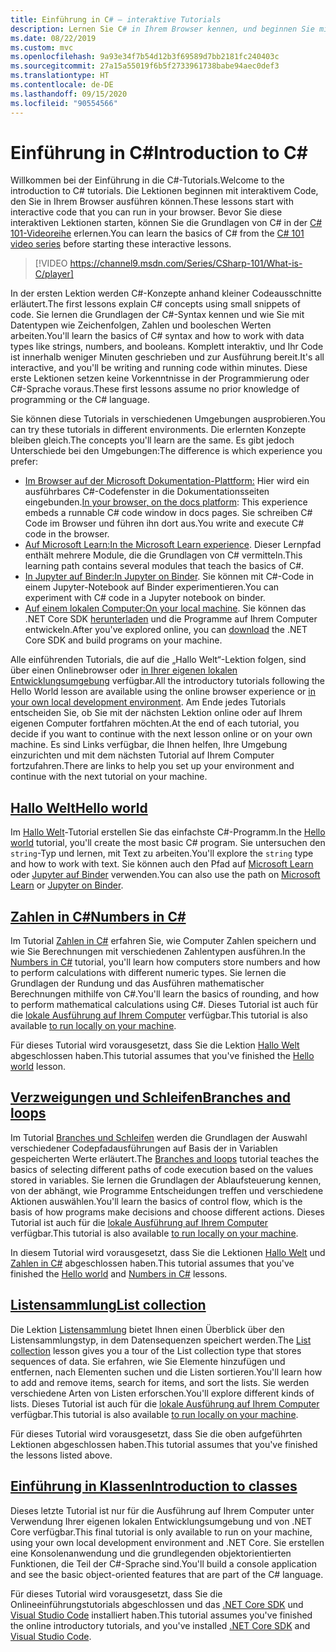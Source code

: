 ```yaml
---
title: Einführung in C# – interaktive Tutorials
description: Lernen Sie C# in Ihrem Browser kennen, und beginnen Sie mit Ihrer eigenen Entwicklungsumgebung
ms.date: 08/22/2019
ms.custom: mvc
ms.openlocfilehash: 9a93e34f7b54d12b3f69589d7bb2181fc240403c
ms.sourcegitcommit: 27a15a55019f6b5f2733961738babe94aec0def3
ms.translationtype: HT
ms.contentlocale: de-DE
ms.lasthandoff: 09/15/2020
ms.locfileid: "90554566"
---
```

# <a name="introduction-to-c"></a><span data-ttu-id="692e9-103">Einführung in C\#</span><span class="sxs-lookup"><span data-stu-id="692e9-103">Introduction to C\#</span></span>

<span data-ttu-id="692e9-104">Willkommen bei der Einführung in die C#-Tutorials.</span><span class="sxs-lookup"><span data-stu-id="692e9-104">Welcome to the introduction to C# tutorials.</span></span> <span data-ttu-id="692e9-105">Die Lektionen beginnen mit interaktivem Code, den Sie in Ihrem Browser ausführen können.</span><span class="sxs-lookup"><span data-stu-id="692e9-105">These lessons start with interactive code that you can run in your browser.</span></span> <span data-ttu-id="692e9-106">Bevor Sie diese interaktiven Lektionen starten, können Sie die Grundlagen von C# in der [C# 101-Videoreihe](https://aka.ms/dotnet3-csharp) erlernen.</span><span class="sxs-lookup"><span data-stu-id="692e9-106">You can learn the basics of C# from the [C# 101 video series](https://aka.ms/dotnet3-csharp) before starting these interactive lessons.</span></span>

<!--markdownlint-disable MD034 -->
> [!VIDEO https://channel9.msdn.com/Series/CSharp-101/What-is-C/player]

<span data-ttu-id="692e9-107">In der ersten Lektion werden C#-Konzepte anhand kleiner Codeausschnitte erläutert.</span><span class="sxs-lookup"><span data-stu-id="692e9-107">The first lessons explain C# concepts using small snippets of code.</span></span> <span data-ttu-id="692e9-108">Sie lernen die Grundlagen der C#-Syntax kennen und wie Sie mit Datentypen wie Zeichenfolgen, Zahlen und booleschen Werten arbeiten.</span><span class="sxs-lookup"><span data-stu-id="692e9-108">You'll learn the basics of C# syntax and how to work with data types like strings, numbers, and booleans.</span></span> <span data-ttu-id="692e9-109">Komplett interaktiv, und Ihr Code ist innerhalb weniger Minuten geschrieben und zur Ausführung bereit.</span><span class="sxs-lookup"><span data-stu-id="692e9-109">It's all interactive, and you'll be writing and running code within minutes.</span></span> <span data-ttu-id="692e9-110">Diese erste Lektionen setzen keine Vorkenntnisse in der Programmierung oder C#-Sprache voraus.</span><span class="sxs-lookup"><span data-stu-id="692e9-110">These first lessons assume no prior knowledge of programming or the C# language.</span></span>

<span data-ttu-id="692e9-111">Sie können diese Tutorials in verschiedenen Umgebungen ausprobieren.</span><span class="sxs-lookup"><span data-stu-id="692e9-111">You can try these tutorials in different environments.</span></span> <span data-ttu-id="692e9-112">Die erlernten Konzepte bleiben gleich.</span><span class="sxs-lookup"><span data-stu-id="692e9-112">The concepts you'll learn are the same.</span></span> <span data-ttu-id="692e9-113">Es gibt jedoch Unterschiede bei den Umgebungen:</span><span class="sxs-lookup"><span data-stu-id="692e9-113">The difference is which experience you prefer:</span></span>

- <span data-ttu-id="692e9-114">[Im Browser auf der Microsoft Dokumentation-Plattform:](hello-world.yml) Hier wird ein ausführbares C#-Codefenster in die Dokumentationsseiten eingebunden.</span><span class="sxs-lookup"><span data-stu-id="692e9-114">[In your browser, on the docs platform](hello-world.yml): This experience embeds a runnable C# code window in docs pages.</span></span> <span data-ttu-id="692e9-115">Sie schreiben C# Code im Browser und führen ihn dort aus.</span><span class="sxs-lookup"><span data-stu-id="692e9-115">You write and execute C# code in the browser.</span></span>
- <span data-ttu-id="692e9-116">[Auf Microsoft Learn:](/learn/paths/csharp-first-steps/)</span><span class="sxs-lookup"><span data-stu-id="692e9-116">[In the Microsoft Learn experience](/learn/paths/csharp-first-steps/).</span></span> <span data-ttu-id="692e9-117">Dieser Lernpfad enthält mehrere Module, die die Grundlagen von C# vermitteln.</span><span class="sxs-lookup"><span data-stu-id="692e9-117">This learning path contains several modules that teach the basics of C#.</span></span>
- <span data-ttu-id="692e9-118">[In Jupyter auf Binder:](https://mybinder.org/v2/gh/dotnet/try-samples/master?filepath=hello-csharp%2Fhello-world.ipynb)</span><span class="sxs-lookup"><span data-stu-id="692e9-118">[In Jupyter on Binder](https://mybinder.org/v2/gh/dotnet/try-samples/master?filepath=hello-csharp%2Fhello-world.ipynb).</span></span> <span data-ttu-id="692e9-119">Sie können mit C#-Code in einem Jupyter-Notebook auf Binder experimentieren.</span><span class="sxs-lookup"><span data-stu-id="692e9-119">You can experiment with C# code in a Jupyter notebook on binder.</span></span>
- <span data-ttu-id="692e9-120">[Auf einem lokalen Computer:](numbers-in-csharp-local.md)</span><span class="sxs-lookup"><span data-stu-id="692e9-120">[On your local machine](numbers-in-csharp-local.md).</span></span> <span data-ttu-id="692e9-121">Sie können das .NET Core SDK [herunterladen](https://dotnet.microsoft.com/download) und die Programme auf Ihrem Computer entwickeln.</span><span class="sxs-lookup"><span data-stu-id="692e9-121">After you've explored online, you can [download](https://dotnet.microsoft.com/download) the .NET Core SDK and build programs on your machine.</span></span>

<span data-ttu-id="692e9-122">Alle einführenden Tutorials, die auf die „Hallo Welt“-Lektion folgen, sind über einen Onlinebrowser oder [in Ihrer eigenen lokalen Entwicklungsumgebung](local-environment.md) verfügbar.</span><span class="sxs-lookup"><span data-stu-id="692e9-122">All the introductory tutorials following the Hello World lesson are available using the online browser experience or [in your own local development environment](local-environment.md).</span></span> <span data-ttu-id="692e9-123">Am Ende jedes Tutorials entscheiden Sie, ob Sie mit der nächsten Lektion online oder auf Ihrem eigenen Computer fortfahren möchten.</span><span class="sxs-lookup"><span data-stu-id="692e9-123">At the end of each tutorial, you decide if you want to continue with the next lesson online or on your own machine.</span></span> <span data-ttu-id="692e9-124">Es sind Links verfügbar, die Ihnen helfen, Ihre Umgebung einzurichten und mit dem nächsten Tutorial auf Ihrem Computer fortzufahren.</span><span class="sxs-lookup"><span data-stu-id="692e9-124">There are links to help you set up your environment and continue with the next tutorial on your machine.</span></span>

## <a name="hello-world"></a>[<span data-ttu-id="692e9-125">Hallo Welt</span><span class="sxs-lookup"><span data-stu-id="692e9-125">Hello world</span></span>](hello-world.yml)

<span data-ttu-id="692e9-126">Im [Hallo Welt](hello-world.yml)-Tutorial erstellen Sie das einfachste C#-Programm.</span><span class="sxs-lookup"><span data-stu-id="692e9-126">In the [Hello world](hello-world.yml) tutorial, you'll create the most basic C# program.</span></span> <span data-ttu-id="692e9-127">Sie untersuchen den `string`-Typ und lernen, mit Text zu arbeiten.</span><span class="sxs-lookup"><span data-stu-id="692e9-127">You'll explore the `string` type and how to work with text.</span></span> <span data-ttu-id="692e9-128">Sie können auch den Pfad auf [Microsoft Learn](/learn/paths/csharp-first-steps/) oder [Jupyter auf Binder](https://mybinder.org/v2/gh/dotnet/try-samples/master?filepath=hello-csharp%2Fhello-world.ipynb) verwenden.</span><span class="sxs-lookup"><span data-stu-id="692e9-128">You can also use the path on [Microsoft Learn](/learn/paths/csharp-first-steps/) or [Jupyter on Binder](https://mybinder.org/v2/gh/dotnet/try-samples/master?filepath=hello-csharp%2Fhello-world.ipynb).</span></span>

## <a name="numbers-in-c"></a>[<span data-ttu-id="692e9-129">Zahlen in C#</span><span class="sxs-lookup"><span data-stu-id="692e9-129">Numbers in C#</span></span>](numbers-in-csharp.yml)

<span data-ttu-id="692e9-130">Im Tutorial [Zahlen in C#](numbers-in-csharp.yml) erfahren Sie, wie Computer Zahlen speichern und wie Sie Berechnungen mit verschiedenen Zahlentypen ausführen.</span><span class="sxs-lookup"><span data-stu-id="692e9-130">In the [Numbers in C#](numbers-in-csharp.yml) tutorial, you'll learn how computers store numbers and how to perform calculations with different numeric types.</span></span> <span data-ttu-id="692e9-131">Sie lernen die Grundlagen der Rundung und das Ausführen mathematischer Berechnungen mithilfe von C#.</span><span class="sxs-lookup"><span data-stu-id="692e9-131">You'll learn the basics of rounding, and how to perform mathematical calculations using C#.</span></span> <span data-ttu-id="692e9-132">Dieses Tutorial ist auch für die [lokale Ausführung auf Ihrem Computer](numbers-in-csharp-local.md) verfügbar.</span><span class="sxs-lookup"><span data-stu-id="692e9-132">This tutorial is also available [to run locally on your machine](numbers-in-csharp-local.md).</span></span>

<span data-ttu-id="692e9-133">Für dieses Tutorial wird vorausgesetzt, dass Sie die Lektion [Hallo Welt](hello-world.yml) abgeschlossen haben.</span><span class="sxs-lookup"><span data-stu-id="692e9-133">This tutorial assumes that you've finished the [Hello world](hello-world.yml) lesson.</span></span>

## <a name="branches-and-loops"></a>[<span data-ttu-id="692e9-134">Verzweigungen und Schleifen</span><span class="sxs-lookup"><span data-stu-id="692e9-134">Branches and loops</span></span>](branches-and-loops.yml)

<span data-ttu-id="692e9-135">Im Tutorial [Branches und Schleifen](branches-and-loops.yml) werden die Grundlagen der Auswahl verschiedener Codepfadausführungen auf Basis der in Variablen gespeicherten Werte erläutert.</span><span class="sxs-lookup"><span data-stu-id="692e9-135">The [Branches and loops](branches-and-loops.yml) tutorial teaches the basics of selecting different paths of code execution based on the values stored in variables.</span></span> <span data-ttu-id="692e9-136">Sie lernen die Grundlagen der Ablaufsteuerung kennen, von der abhängt, wie Programme Entscheidungen treffen und verschiedene Aktionen auswählen.</span><span class="sxs-lookup"><span data-stu-id="692e9-136">You'll learn the basics of control flow, which is the basis of how programs make decisions and choose different actions.</span></span> <span data-ttu-id="692e9-137">Dieses Tutorial ist auch für die [lokale Ausführung auf Ihrem Computer](branches-and-loops-local.md) verfügbar.</span><span class="sxs-lookup"><span data-stu-id="692e9-137">This tutorial is also available [to run locally on your machine](branches-and-loops-local.md).</span></span>

<span data-ttu-id="692e9-138">In diesem Tutorial wird vorausgesetzt, dass Sie die Lektionen [Hallo Welt](hello-world.yml) und [Zahlen in C#](numbers-in-csharp.yml) abgeschlossen haben.</span><span class="sxs-lookup"><span data-stu-id="692e9-138">This tutorial assumes that you've finished the [Hello world](hello-world.yml) and [Numbers in C#](numbers-in-csharp.yml) lessons.</span></span>

## <a name="list-collection"></a>[<span data-ttu-id="692e9-139">Listensammlung</span><span class="sxs-lookup"><span data-stu-id="692e9-139">List collection</span></span>](list-collection.yml)

<span data-ttu-id="692e9-140">Die Lektion [Listensammlung](list-collection.yml) bietet Ihnen einen Überblick über den Listensammlungstyp, in dem Datensequenzen speichert werden.</span><span class="sxs-lookup"><span data-stu-id="692e9-140">The [List collection](list-collection.yml) lesson gives you a tour of the List collection type that stores sequences of data.</span></span> <span data-ttu-id="692e9-141">Sie erfahren, wie Sie Elemente hinzufügen und entfernen, nach Elementen suchen und die Listen sortieren.</span><span class="sxs-lookup"><span data-stu-id="692e9-141">You'll learn how to add and remove items, search for items, and sort the lists.</span></span> <span data-ttu-id="692e9-142">Sie werden verschiedene Arten von Listen erforschen.</span><span class="sxs-lookup"><span data-stu-id="692e9-142">You'll explore different kinds of lists.</span></span> <span data-ttu-id="692e9-143">Dieses Tutorial ist auch für die [lokale Ausführung auf Ihrem Computer](arrays-and-collections.md) verfügbar.</span><span class="sxs-lookup"><span data-stu-id="692e9-143">This tutorial is also available [to run locally on your machine](arrays-and-collections.md).</span></span>

<span data-ttu-id="692e9-144">Für dieses Tutorial wird vorausgesetzt, dass Sie die oben aufgeführten Lektionen abgeschlossen haben.</span><span class="sxs-lookup"><span data-stu-id="692e9-144">This tutorial assumes that you've finished the lessons listed above.</span></span>

## <a name="introduction-to-classes"></a>[<span data-ttu-id="692e9-145">Einführung in Klassen</span><span class="sxs-lookup"><span data-stu-id="692e9-145">Introduction to classes</span></span>](introduction-to-classes.md)

<span data-ttu-id="692e9-146">Dieses letzte Tutorial ist nur für die Ausführung auf Ihrem Computer unter Verwendung Ihrer eigenen lokalen Entwicklungsumgebung und von .NET Core verfügbar.</span><span class="sxs-lookup"><span data-stu-id="692e9-146">This final tutorial is only available to run on your machine, using your own local development environment and .NET Core.</span></span>
<span data-ttu-id="692e9-147">Sie erstellen eine Konsolenanwendung und die grundlegenden objektorientierten Funktionen, die Teil der C#-Sprache sind.</span><span class="sxs-lookup"><span data-stu-id="692e9-147">You'll build a console application and see the basic object-oriented features that are part of the C# language.</span></span>

<span data-ttu-id="692e9-148">Für dieses Tutorial wird vorausgesetzt, dass Sie die Onlineeinführungstutorials abgeschlossen und das [.NET Core SDK](https://dotnet.microsoft.com/download) und [Visual Studio Code](https://code.visualstudio.com/) installiert haben.</span><span class="sxs-lookup"><span data-stu-id="692e9-148">This tutorial assumes you've finished the online introductory tutorials, and you've installed [.NET Core SDK](https://dotnet.microsoft.com/download) and [Visual Studio Code](https://code.visualstudio.com/).</span></span>
